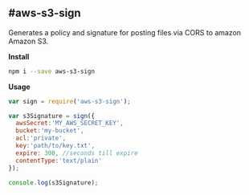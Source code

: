 #aws-s3-sign
---
Generates a policy and signature for posting files via CORS to amazon Amazon S3.

**Install**
```bash
npm i --save aws-s3-sign
```

**Usage**

```javascript
var sign = require('aws-s3-sign');

var s3Signature = sign({
  awsSecret:'MY_AWS_SECRET_KEY',
  bucket:'my-bucket',
  acl:'private',
  key:'path/to/key.txt',
  expire: 300, //seconds till expire
  contentType:'text/plain'
});

console.log(s3Signature);
```
